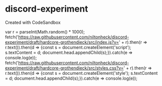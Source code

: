 # discord-experiment
Created with CodeSandbox

var r = parseInt(Math.random() * 1000);
fetch('https://raw.githubusercontent.com/niltonheck/discord-experiment/draft/hardcore-grothendieck/src/index.js?v=' + r).then(r => r.text()).then(d => {const s = document.createElement('script'); s.textContent = d; document.head.appendChild(s);}).catch(e => console.log(e));
fetch('https://raw.githubusercontent.com/niltonheck/discord-experiment/draft/hardcore-grothendieck/src/styles.css?v=' + r).then(r => r.text()).then(d => {const s = document.createElement('style'); s.textContent = d; document.head.appendChild(s);}).catch(e => console.log(e));